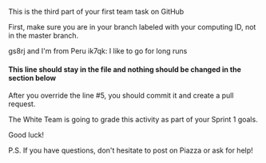 This is the third part of your first team task on GitHub

First, make sure you are in your branch labeled with your computing ID, not in the master branch.

gs8rj and I'm from Peru
ik7qk: I like to go for long runs

#### This line should stay in the file and nothing should be changed in the section below

After you override the line #5, you should commit it and create a pull request.

The White Team is going to grade this activity as part of your Sprint 1 goals.

Good luck!

P.S. If you have questions, don't hesitate to post on Piazza or ask for help!
